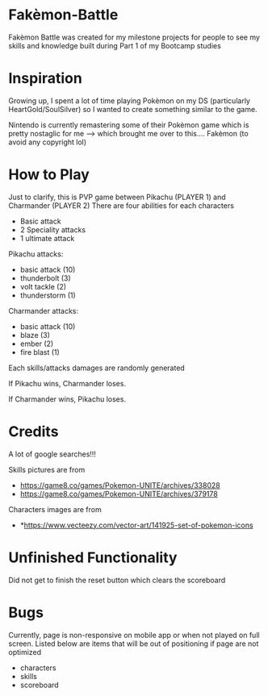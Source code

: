 # Fakèmon-Battle
Fakèmon Battle was created for my milestone projects for people to see my skills and knowledge built during Part 1 of my Bootcamp studies

# Inspiration
Growing up, I spent a lot of time playing Pokèmon on my DS (particularly HeartGold/SoulSilver) so I wanted to create something similar to the game.

Nintendo is currently remastering some of their Pokèmon game which is pretty nostaglic for me --> which brought me over to this.... Fakèmon (to avoid any copyright lol)

# How to Play
Just to clarify, this is PVP game between Pikachu (PLAYER 1) and Charmander (PLAYER 2)
There are four abilities for each characters
* Basic attack
* 2 Speciality attacks
* 1 ultimate attack

Pikachu attacks:
* basic attack (10)
* thunderbolt (3)
* volt tackle (2)
* thunderstorm (1)

Charmander attacks:
* basic attack (10)
* blaze (3)
* ember (2)
* fire blast (1)

Each skills/attacks damages are randomly generated

If Pikachu wins, Charmander loses.

If Charmander wins, Pikachu loses.

# Credits
A lot of google searches!!!

Skills pictures are from
* https://game8.co/games/Pokemon-UNITE/archives/338028
* https://game8.co/games/Pokemon-UNITE/archives/379178

Characters images are from
* *https://www.vecteezy.com/vector-art/141925-set-of-pokemon-icons

# Unfinished Functionality
Did not get to finish the reset button which clears the scoreboard 

# Bugs
Currently, page is non-responsive on mobile app or when not played on full screen. 
Listed below are items that will be out of positioning if page are not optimized
* characters
* skills
* scoreboard